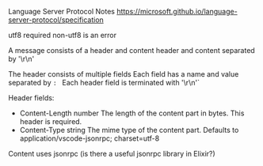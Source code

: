 Language Server Protocol Notes
https://microsoft.github.io/language-server-protocol/specification

utf8 required
non-utf8 is an error

A message consists of a header and content
header and content separated by '\r\n'

The header consists of multiple fields
Each field has a name and value separated by `: `
Each header field is terminated with '\r\n'`

Header fields:
* Content-Length 	number 	The length of the content part in bytes. This header is required.
* Content-Type 	string 	The mime type of the content part. Defaults to application/vscode-jsonrpc; charset=utf-8

Content uses jsonrpc (is there a useful jsonrpc library in Elixir?)
